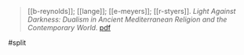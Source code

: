 > [[b-reynolds]]; [[lange]]; [[e-meyers]]; [[r-styers]]. *Light Against Darkness: Dualism in Ancient Mediterranean Religion and the Contemporary World*. [pdf](a/b-reynolds-a-lange-e-meyers-r-styers2011eds.pdf)

#split
